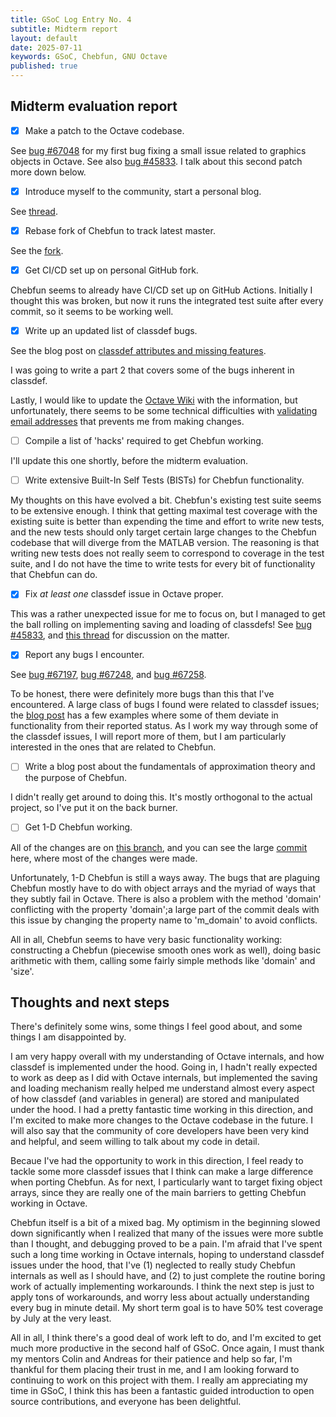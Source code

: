 ```yaml
---
title: GSoC Log Entry No. 4
subtitle: Midterm report
layout: default
date: 2025-07-11
keywords: GSoC, Chebfun, GNU Octave 
published: true 
---
```


## Midterm evaluation report

- [x] Make a patch to the Octave codebase.

See <a href='https://savannah.gnu.org/bugs/?67048' target='_blank'>bug #67048</a> for my first bug fixing a small issue related to graphics objects in Octave.
See also <a href='https://savannah.gnu.org/bugs/index.php?45833' target='blank'>bug #45833</a>.
I talk about this second patch more down below.

- [x] Introduce myself to the community, start a personal blog. 

See <a href='https://octave.discourse.group/t/gsoc-2025-project-discussion-porting-chebfun-to-gnu-octave/6521' target='_blank'>thread</a>.

- [x] Rebase fork of Chebfun to track latest master.

See the <a href='https://github.com/kolmanthomas/chebfun' target='_blank'>fork</a>.

- [x] Get CI/CD set up on personal GitHub fork. 

Chebfun seems to already have CI/CD set up on GitHub Actions. 
Initially I thought this was broken, but now it runs the integrated test suite after every commit, so it seems to be working well.

- [x] Write up an updated list of classdef bugs. 

See the blog post on <a href='https://kolmanthomas.github.io/blog/2025/06/10/gsoc-log-entry-no-3' target='_blank'>classdef attributes and missing features</a>.

I was going to write a part 2 that covers some of the bugs inherent in classdef.

Lastly, I would like to update the <a href='https://wiki.octave.org/Classdef' target='_blank'>Octave Wiki</a> with the information, but unfortunately, there seems to be some technical difficulties with <a href='https://octave.discourse.group/t/spam-on-the-wiki/6078/34' target='_blank'>validating email addresses</a> that prevents me from making changes.

- [ ] Compile a list of 'hacks' required to get Chebfun working.

I'll update this one shortly, before the midterm evaluation.

- [ ] Write extensive Built-In Self Tests (BISTs) for Chebfun functionality. 

My thoughts on this have evolved a bit.
Chebfun's existing test suite seems to be extensive enough. 
I think that getting maximal test coverage with the existing suite is better than expending the time and effort to write new tests, and the new tests should only target certain large changes to the Chebfun codebase that will diverge from the MATLAB version.
The reasoning is that writing new tests does not really seem to correspond to coverage in the test suite, and I do not have the time to write tests for every bit of functionality that Chebfun can do.

- [x] Fix *at least one* classdef issue in Octave proper.

This was a rather unexpected issue for me to focus on, but I managed to get the ball rolling on implementing saving and loading of classdefs!
See <a href='https://savannah.gnu.org/bugs/index.php?45833' target='blank'>bug #45833</a>, and <a href='https://octave.discourse.group/t/mat-file-read-write-compatibility-for-strings-datetime-table-etc/6550' target='_blank'>this thread</a> for discussion on the matter.

- [x] Report any bugs I encounter.

See <a href='https://savannah.gnu.org/bugs/index.php?67197' target='blank'>bug #67197</a>, <a href='https://savannah.gnu.org/bugs/index.php?67248' target='blank'>bug #67248</a>, and <a href='https://savannah.gnu.org/bugs/index.php?67258' target='_blank'>bug #67258</a>.

To be honest, there were definitely more bugs than this that I've encountered.
A large class of bugs I found were related to classdef issues; the <a href='https://kolmanthomas.github.io/blog/2025/06/10/gsoc-log-entry-no-3' target='_blank'>blog post</a> has a few examples where some of them deviate in functionality from their reported status. 
As I work my way through some of the classdef issues, I will report more of them, but I am particularly interested in the ones that are related to Chebfun.

- [ ] Write a blog post about the fundamentals of approximation theory and the purpose of Chebfun. 

I didn't really get around to doing this.
It's mostly orthogonal to the actual project, so I've put it on the back burner.

- [ ] Get 1-D Chebfun working. 

All of the changes are on <a href='https://github.com/kolmanthomas/chebfun/tree/tk_octave_dev' target='_blank'>this branch</a>, and you can see the large <a href='https://github.com/kolmanthomas/chebfun/commit/21f37940656223eea6ea4de6a727a4a32af214f9' target="_blank">commit</a> here, where most of the changes were made.

Unfortunately, 1-D Chebfun is still a ways away. 
The bugs that are plaguing Chebfun mostly have to do with object arrays and the myriad of ways that they subtly fail in Octave.
There is also a problem with the method 'domain' conflicting with the property 'domain';a large part of the commit deals with this issue by changing the property name to 'm_domain' to avoid conflicts.

All in all, Chebfun seems to have very basic functionality working: constructing a Chebfun (piecewise smooth ones work as well), doing basic arithmetic with them, calling some fairly simple methods like 'domain' and 'size'.


## Thoughts and next steps

There's definitely some wins, some things I feel good about, and some things I am disappointed by.

I am very happy overall with my understanding of Octave internals, and how classdef is implemented under the hood.
Going in, I hadn't really expected to work as deep as I did with Octave internals, but implemented the saving and loading mechanism really helped me understand almost every aspect of how classdef (and variables in general) are stored and manipulated under the hood. 
I had a pretty fantastic time working in this direction, and I'm excited to make more changes to the Octave codebase in the future.
I will also say that the community of core developers have been very kind and helpful, and seem willing to talk about my code in detail.

Becaue I've had the opportunity to work in this direction, I feel ready to tackle some more classdef issues that I think can make a large difference when porting Chebfun.
As for next, I particularly want to target fixing object arrays, since they are really one of the main barriers to getting Chebfun working in Octave.


Chebfun itself is a bit of a mixed bag.
My optimism in the beginning slowed down significantly when I realized that many of the issues were more subtle than I thought, and debugging proved to be a pain.
I'm afraid that I've spent such a long time working in Octave internals, hoping to understand classdef issues under the hood, that I've (1) neglected to really study Chebfun internals as well as I should have, and (2) to just complete the routine boring work of actually implementing workarounds.
I think the next step is just to apply tons of workarounds, and worry less about actually understanding every bug in minute detail.
My short term goal is to have 50% test coverage by July at the very least. 

All in all, I think there's a good deal of work left to do, and I'm excited to get much more productive in the second half of GSoC.
Once again, I must thank my mentors Colin and Andreas for their patience and help so far, I'm thankful for them placing their trust in me, and I am looking forward to continuing to work on this project with them.
I really am appreciating my time in GSoC, I think this has been a fantastic guided introduction to open source contributions, and everyone has been delightful.
